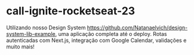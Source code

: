 # call-ignite-rocketseat-23

Utilizando nosso Design System <https://github.com/Natanaelvich/design-system-lib-example>, uma aplicação completa até o deploy. Rotas autenticadas com Next.js, integração com Google Calendar, validações e muito mais!
